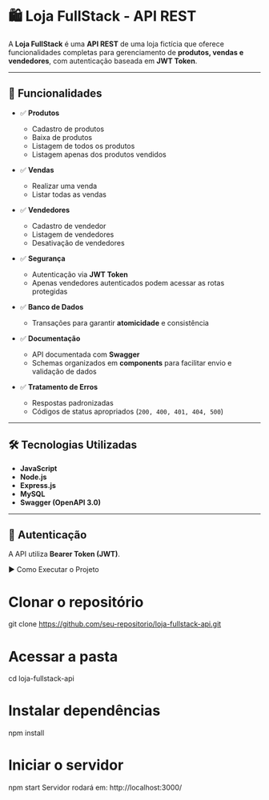 # 🛍️ Loja FullStack - API REST

A **Loja FullStack** é uma **API REST** de uma loja fictícia que oferece 
funcionalidades completas para gerenciamento de **produtos, vendas e vendedores**, com autenticação baseada em **JWT Token**.  

---

## 🚀 Funcionalidades

- ✅ **Produtos**
  - Cadastro de produtos
  - Baixa de produtos
  - Listagem de todos os produtos
  - Listagem apenas dos produtos vendidos  

- ✅ **Vendas**
  - Realizar uma venda
  - Listar todas as vendas  

- ✅ **Vendedores**
  - Cadastro de vendedor
  - Listagem de vendedores
  - Desativação de vendedores  

- ✅ **Segurança**
  - Autenticação via **JWT Token**
  - Apenas vendedores autenticados podem acessar as rotas protegidas  

- ✅ **Banco de Dados**
  - Transações para garantir **atomicidade** e consistência  

- ✅ **Documentação**
  - API documentada com **Swagger**
  - Schemas organizados em **components** para facilitar envio e validação de dados  

- ✅ **Tratamento de Erros**
  - Respostas padronizadas
  - Códigos de status apropriados (`200, 400, 401, 404, 500`)  

---

## 🛠️ Tecnologias Utilizadas

- **JavaScript**  
- **Node.js**  
- **Express.js**  
- **MySQL**  
- **Swagger (OpenAPI 3.0)**  

---

## 🔐 Autenticação

A API utiliza **Bearer Token (JWT)**.  

▶️ Como Executar o Projeto
# Clonar o repositório
git clone https://github.com/seu-repositorio/loja-fullstack-api.git

# Acessar a pasta
cd loja-fullstack-api

# Instalar dependências
npm install

# Iniciar o servidor
npm start
Servidor rodará em: http://localhost:3000/
